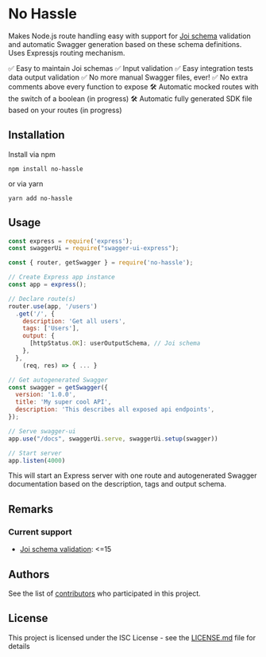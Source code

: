 # No Hassle

Makes Node.js route handling easy with support for [Joi schema](https://github.com/hapijs/joi) validation and automatic Swagger generation based on these schema definitions. Uses Expressjs routing mechanism.

✅ Easy to maintain Joi schemas
✅ Input validation
✅ Easy integration tests data output validation
✅ No more manual Swagger files, ever!
✅ No extra comments above every function to expose
🛠 Automatic mocked routes with the switch of a boolean (in progress)
🛠 Automatic fully generated SDK file based on your routes (in progress)

## Installation

Install via npm

```shell
npm install no-hassle
```

or via yarn

```shell
yarn add no-hassle
```

## Usage

```javascript
const express = require('express');
const swaggerUi = require("swagger-ui-express");

const { router, getSwagger } = require('no-hassle');

// Create Express app instance
const app = express();

// Declare route(s)
router.use(app, '/users')
  .get('/', {
    description: 'Get all users',
    tags: ['Users'],
    output: {
      [httpStatus.OK]: userOutputSchema, // Joi schema
    },
  },
    (req, res) => { ... }

// Get autogenerated Swagger
const swagger = getSwagger({
  version: '1.0.0',
  title: 'My super cool API',
  description: 'This describes all exposed api endpoints',
});

// Serve swagger-ui
app.use("/docs", swaggerUi.serve, swaggerUi.setup(swagger))

// Start server
app.listen(4000)
```

This will start an Express server with one route and autogenerated Swagger documentation based on the description, tags and output schema.

## Remarks

### Current support

- [Joi schema validation](https://github.com/hapijs/joi): <=15

## Authors

See the list of [contributors](https://github.com/knor-el-snor/nohassle/contributors) who participated in this project.

## License

This project is licensed under the ISC License - see the [LICENSE.md](LICENSE.md) file for details
